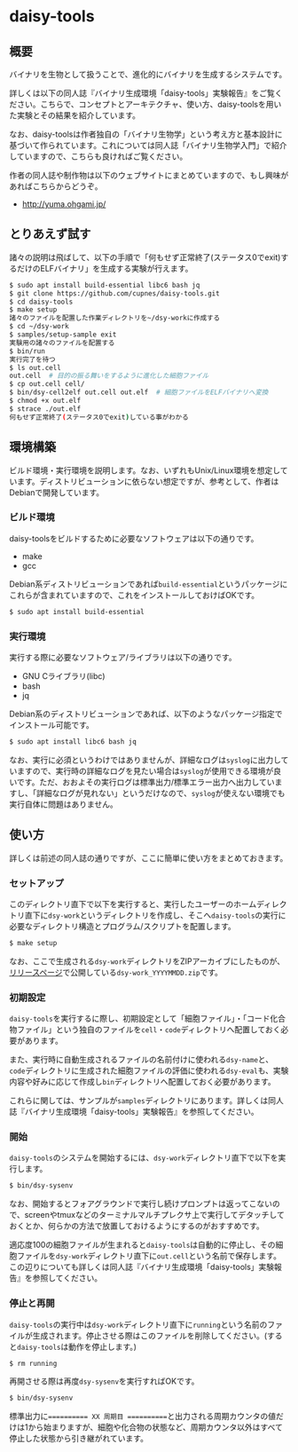 # daisy-tools
## 概要
バイナリを生物として扱うことで、進化的にバイナリを生成するシステムです。

詳しくは以下の同人誌『バイナリ生成環境「daisy-tools」実験報告』をご覧ください。こちらで、コンセプトとアーキテクチャ、使い方、daisy-toolsを用いた実験とその結果を紹介しています。

なお、daisy-toolsは作者独自の「バイナリ生物学」という考え方と基本設計に基づいて作られています。これについては同人誌「バイナリ生物学入門」で紹介していますので、こちらも良ければご覧ください。

作者の同人誌や制作物は以下のウェブサイトにまとめていますので、もし興味があればこちらからどうぞ。

 * http://yuma.ohgami.jp/

## とりあえず試す
諸々の説明は飛ばして、以下の手順で「何もせず正常終了(ステータス0でexit)するだけのELFバイナリ」を生成する実験が行えます。

```sh
$ sudo apt install build-essential libc6 bash jq
$ git clone https://github.com/cupnes/daisy-tools.git
$ cd daisy-tools
$ make setup
諸々のファイルを配置した作業ディレクトリを~/dsy-workに作成する
$ cd ~/dsy-work
$ samples/setup-sample exit
実験用の諸々のファイルを配置する
$ bin/run
実行完了を待つ
$ ls out.cell
out.cell  # 目的の振る舞いをするように進化した細胞ファイル
$ cp out.cell cell/
$ bin/dsy-cell2elf out.cell out.elf  # 細胞ファイルをELFバイナリへ変換
$ chmod +x out.elf
$ strace ./out.elf
何もせず正常終了(ステータス0でexit)している事がわかる
```

## 環境構築
ビルド環境・実行環境を説明します。なお、いずれもUnix/Linux環境を想定しています。ディストリビューションに依らない想定ですが、参考として、作者はDebianで開発しています。

### ビルド環境
daisy-toolsをビルドするために必要なソフトウェアは以下の通りです。

 * make
 * gcc

Debian系ディストリビューションであれば`build-essential`というパッケージにこれらが含まれていますので、これをインストールしておけばOKです。

```sh
$ sudo apt install build-essential
```

### 実行環境
実行する際に必要なソフトウェア/ライブラリは以下の通りです。

 * GNU Cライブラリ(libc)
 * bash
 * jq

Debian系のディストリビューションであれば、以下のようなパッケージ指定でインストール可能です。

```sh
$ sudo apt install libc6 bash jq
```

なお、実行に必須というわけではありませんが、詳細なログは`syslog`に出力していますので、実行時の詳細なログを見たい場合は`syslog`が使用できる環境が良いです。ただ、おおよその実行ログは標準出力/標準エラー出力へ出力していますし、「詳細なログが見れない」というだけなので、`syslog`が使えない環境でも実行自体に問題はありません。

## 使い方
詳しくは前述の同人誌の通りですが、ここに簡単に使い方をまとめておきます。

### セットアップ
このディレクトリ直下で以下を実行すると、実行したユーザーのホームディレクトリ直下に`dsy-work`というディレクトリを作成し、そこへ`daisy-tools`の実行に必要なディレクトリ構造とプログラム/スクリプトを配置します。

```sh
$ make setup
```

なお、ここで生成される`dsy-work`ディレクトリをZIPアーカイブにしたものが、[リリースページ](https://github.com/cupnes/daisy-tools/releases)で公開している`dsy-work_YYYYMMDD.zip`です。

### 初期設定
`daisy-tools`を実行するに際し、初期設定として「細胞ファイル」・「コード化合物ファイル」という独自のファイルを`cell`・`code`ディレクトリへ配置しておく必要があります。

また、実行時に自動生成されるファイルの名前付けに使われる`dsy-name`と、`code`ディレクトリに生成された細胞ファイルの評価に使われる`dsy-eval`も、実験内容や好みに応じて作成し`bin`ディレクトリへ配置しておく必要があります。

これらに関しては、サンプルが`samples`ディレクトリにあります。詳しくは同人誌『バイナリ生成環境「daisy-tools」実験報告』を参照してください。

### 開始
`daisy-tools`のシステムを開始するには、`dsy-work`ディレクトリ直下で以下を実行します。

```sh
$ bin/dsy-sysenv
```

なお、開始するとフォアグラウンドで実行し続けプロンプトは返ってこないので、screenやtmuxなどのターミナルマルチプレクサ上で実行してデタッチしておくとか、何らかの方法で放置しておけるようにするのがおすすめです。

適応度100の細胞ファイルが生まれると`daisy-tools`は自動的に停止し、その細胞ファイルを`dsy-work`ディレクトリ直下に`out.cell`という名前で保存します。この辺りについても詳しくは同人誌『バイナリ生成環境「daisy-tools」実験報告』を参照してください。

### 停止と再開
`daisy-tools`の実行中は`dsy-work`ディレクトリ直下に`running`という名前のファイルが生成されます。停止させる際はこのファイルを削除してください。(すると`daisy-tools`は動作を停止します。)

```sh
$ rm running
```

再開させる際は再度`dsy-sysenv`を実行すればOKです。

```sh
$ bin/dsy-sysenv
```

標準出力に`========== XX 周期目 ==========`と出力される周期カウンタの値だけは1から始まりますが、細胞や化合物の状態など、周期カウンタ以外はすべて停止した状態から引き継がれています。
